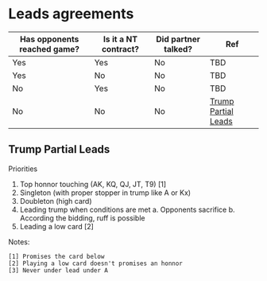 # Leads agreements

Has opponents reached game? | Is it a NT contract? | Did partner talked? | Ref
--- | --- | --- | ---
Yes | Yes | No | TBD
Yes | No | No | TBD
No | Yes | No | TBD
No | No | No | [Trump Partial Leads](#tpl)

## Trump Partial Leads

Priorities

1. Top honnor touching (AK, KQ, QJ, JT, T9) [1]
2. Singleton (with proper stopper in trump like A or Kx)
3. Doubleton (high card)
4. Leading trump when conditions are met
   a. Opponents sacrifice
   b. According the bidding, ruff is possible
5. Leading a low card [2]

Notes:
```
[1] Promises the card below
[2] Playing a low card doesn't promises an honnor
[3] Never under lead under A
```

